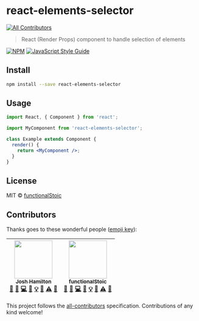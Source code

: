 # react-elements-selector

[![All Contributors](https://img.shields.io/badge/all_contributors-2-orange.svg?style=flat-square)](#contributors)

> React (Render Props) component to handle selection of elements

[![NPM](https://img.shields.io/npm/v/react-elements-selector.svg)](https://www.npmjs.com/package/react-elements-selector) [![JavaScript Style Guide](https://img.shields.io/badge/code_style-standard-brightgreen.svg)](https://standardjs.com)

## Install

```bash
npm install --save react-elements-selector
```

## Usage

```jsx
import React, { Component } from 'react';

import MyComponent from 'react-elements-selector';

class Example extends Component {
  render() {
    return <MyComponent />;
  }
}
```

## License

MIT © [functionalStoic](https://github.com/functionalStoic)

## Contributors

Thanks goes to these wonderful people ([emoji key](https://github.com/kentcdodds/all-contributors#emoji-key)):

<!-- ALL-CONTRIBUTORS-LIST:START - Do not remove or modify this section -->
<!-- prettier-ignore -->
| [<img src="https://avatars3.githubusercontent.com/u/10525357?v=4" width="100px;"/><br /><sub><b>Josh Hamilton</b></sub>](http://blog.nearbycoder.com/)<br />[💬](#question-nearbycoder "Answering Questions") [🐛](https://github.com/functionalStoic/react-elements-selector/issues?q=author%3Anearbycoder "Bug reports") [💻](https://github.com/functionalStoic/react-elements-selector/commits?author=nearbycoder "Code") [📖](https://github.com/functionalStoic/react-elements-selector/commits?author=nearbycoder "Documentation") [💡](#example-nearbycoder "Examples") [👀](#review-nearbycoder "Reviewed Pull Requests") [⚠️](https://github.com/functionalStoic/react-elements-selector/commits?author=nearbycoder "Tests") [🔧](#tool-nearbycoder "Tools") | [<img src="https://avatars3.githubusercontent.com/u/7215306?v=4" width="100px;"/><br /><sub><b>functionalStoic</b></sub>](https://github.com/functionalStoic)<br />[💬](#question-functionalStoic "Answering Questions") [🐛](https://github.com/functionalStoic/react-elements-selector/issues?q=author%3AfunctionalStoic "Bug reports") [💻](https://github.com/functionalStoic/react-elements-selector/commits?author=functionalStoic "Code") [📖](https://github.com/functionalStoic/react-elements-selector/commits?author=functionalStoic "Documentation") [💡](#example-functionalStoic "Examples") [👀](#review-functionalStoic "Reviewed Pull Requests") [⚠️](https://github.com/functionalStoic/react-elements-selector/commits?author=functionalStoic "Tests") [🔧](#tool-functionalStoic "Tools") |
| :---: | :---: |
<!-- ALL-CONTRIBUTORS-LIST:END -->

This project follows the [all-contributors](https://github.com/kentcdodds/all-contributors) specification. Contributions of any kind welcome!
